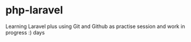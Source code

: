# php-laravel
Learning Laravel plus using Git and Github as practise session and work in progress :) days
